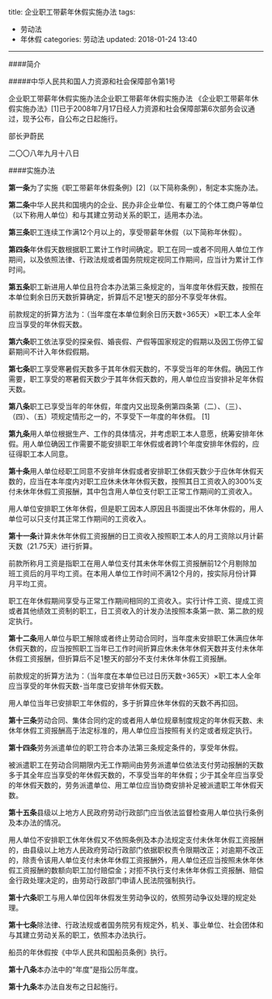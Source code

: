 title: 企业职工带薪年休假实施办法
tags:
  - 劳动法
  - 年休假
categories: 劳动法
updated: 2018-01-24 13:40
---
####简介

#####中华人民共和国人力资源和社会保障部令第1号

企业职工带薪年休假实施办法企业职工带薪年休假实施办法
《企业职工带薪年休假实施办法》[1]已于2008年7月17日经人力资源和社会保障部第6次部务会议通过，现予公布，自公布之日起施行。

部长尹蔚民

二〇〇八年九月十八日

####实施办法

**第一条**为了实施《职工带薪年休假条例》[2]（以下简称条例），制定本实施办法。

**第二条**中华人民共和国境内的企业、民办非企业单位、有雇工的个体工商户等单位（以下称用人单位）和与其建立劳动关系的职工，适用本办法。

**第三条**职工连续工作满12个月以上的，享受带薪年休假（以下简称年休假）。

**第四条**年休假天数根据职工累计工作时间确定。职工在同一或者不同用人单位工作期间，以及依照法律、行政法规或者国务院规定视同工作期间，应当计为累计工作时间。

**第五条**职工新进用人单位且符合本办法第三条规定的，当年度年休假天数，按照在本单位剩余日历天数折算确定，折算后不足1整天的部分不享受年休假。

前款规定的折算方法为：（当年度在本单位剩余日历天数÷365天）×职工本人全年应当享受的年休假天数。

**第六条**职工依法享受的探亲假、婚丧假、产假等国家规定的假期以及因工伤停工留薪期间不计入年休假假期。

**第七条**职工享受寒暑假天数多于其年休假天数的，不享受当年的年休假。确因工作需要，职工享受的寒暑假天数少于其年休假天数的，用人单位应当安排补足年休假天数。

**第八条**职工已享受当年的年休假，年度内又出现条例第四条第（二）、（三）、（四）、（五）项规定情形之一的，不享受下一年度的年休假。 [1]

**第九条**用人单位根据生产、工作的具体情况，并考虑职工本人意愿，统筹安排年休假。用人单位确因工作需要不能安排职工年休假或者跨1个年度安排年休假的，应征得职工本人同意。

**第十条**用人单位经职工同意不安排年休假或者安排职工休假天数少于应休年休假天数的，应当在本年度内对职工应休未休年休假天数，按照其日工资收入的300%支付未休年休假工资报酬，其中包含用人单位支付职工正常工作期间的工资收入。

用人单位安排职工休年休假，但是职工因本人原因且书面提出不休年休假的，用人单位可以只支付其正常工作期间的工资收入。

**第十一条**计算未休年休假工资报酬的日工资收入按照职工本人的月工资除以月计薪天数（21.75天）进行折算。

前款所称月工资是指职工在用人单位支付其未休年休假工资报酬前12个月剔除加班工资后的月平均工资。在本用人单位工作时间不满12个月的，按实际月份计算月平均工资。

职工在年休假期间享受与正常工作期间相同的工资收入。实行计件工资、提成工资或者其他绩效工资制的职工，日工资收入的计发办法按照本条第一款、第二款的规定执行。

**第十二条**用人单位与职工解除或者终止劳动合同时，当年度未安排职工休满应休年休假天数的，应当按照职工当年已工作时间折算应休未休年休假天数并支付未休年休假工资报酬，但折算后不足1整天的部分不支付未休年休假工资报酬。

前款规定的折算方法为：（当年度在本单位已过日历天数÷365天）×职工本人全年应当享受的年休假天数-当年度已安排年休假天数。

用人单位当年已安排职工年休假的，多于折算应休年休假的天数不再扣回。

**第十三条**劳动合同、集体合同约定的或者用人单位规章制度规定的年休假天数、未休年休假工资报酬高于法定标准的，用人单位应当按照有关约定或者规定执行。

**第十四条**劳务派遣单位的职工符合本办法第三条规定条件的，享受年休假。

被派遣职工在劳动合同期限内无工作期间由劳务派遣单位依法支付劳动报酬的天数多于其全年应当享受的年休假天数的，不享受当年的年休假；少于其全年应当享受的年休假天数的，劳务派遣单位、用工单位应当协商安排补足被派遣职工年休假天数。

**第十五条**县级以上地方人民政府劳动行政部门应当依法监督检查用人单位执行条例及本办法的情况。

用人单位不安排职工休年休假又不依照条例及本办法规定支付未休年休假工资报酬的，由县级以上地方人民政府劳动行政部门依据职权责令限期改正；对逾期不改正的，除责令该用人单位支付未休年休假工资报酬外，用人单位还应当按照未休年休假工资报酬的数额向职工加付赔偿金；对拒不执行支付未休年休假工资报酬、赔偿金行政处理决定的，由劳动行政部门申请人民法院强制执行。

**第十六条**职工与用人单位因年休假发生劳动争议的，依照劳动争议处理的规定处理。

**第十七条**除法律、行政法规或者国务院另有规定外，机关、事业单位、社会团体和与其建立劳动关系的职工，依照本办法执行。

船员的年休假按《中华人民共和国船员条例》执行。

**第十八条**本办法中的“年度”是指公历年度。

**第十九条**本办法自发布之日起施行。 
